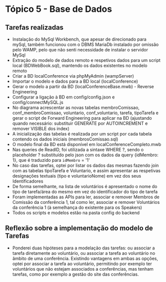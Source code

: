 # Tópico 5 - Base de Dados 

## Tarefas realizadas
* Instalação do MySql Workbench, que apesar de direcionado para mySql, também funcionou com o DBMS MariaDb instalado por omissão pelo WAMP, pelo que não senti necessidade de instalar o servidor MySql
* Extração do modelo de dados remoto e respetivos dados para um script local (BDWebBook.sql), mantendo os dados existentes no modelo remoto 
* Criar a BD localConference via phpMyAdmin (wampServer)
* Importar o modelo e dados para a BD local (localConference)
* Gerar o modelo a partir da BD (localConferenceBase.mwb) - Reverse Engineering
* Configurar a ligação à BD em config/config.json e config/connectMySQL.js
* No diagrama acrescentar as novas tabelas membroComissao, conf_membroComissao, voluntario, conf_voluntario, tarefa, tipoTarefa e gerar o script de Forward Engineering para aplicar na BD (ajustando quando necessário: substituir GENERATE por AUTOINCREMENT e remover VISIBLE dos index)
* A inicialização das tabelas é realizada por um script por cada tabela contendo os dados iniciais (membrosComissao.sql)
* O modelo final da BD está disponível em localConferenceCompleto.mwb
* Nas queries de ReadID, foi utilizada a sintaxe WHERE ?, sendo o placeholder ? substituído pelo json com os dados da query {idMembro: 1}, que é traduzido para `idMembro` = '1'
* No caso das tarefas, optei por listar os dados das mesmas fazendo join com as tabelas tipoTarefa e Voluntario, e assim apresentar as respetivas designações textuais (tipo e voluntarioNome) em vez dos seus Identificadores
* De forma semelhante, na lista de voluntários é apresentado o nome do tipo de tarefa/área do mesmo em vez do identificador do tipo de tarefa
* Foram implementadas as APIs para ler, associar e remover Membros de Comissão da conferência 1, tal como ler, associar e remover Voluntários da conferência 1 (à semelhança do existente para os Speakers)
* Todos os scripts e modelos estão na pasta config do backend

## Reflexão sobre a implementação do modelo de Tarefas
* Ponderei duas hipóteses para a modelação das tarefas: ou associar a tarefa diretamente ao voluntário, ou associar a tarefa ao voluntário no âmbito de uma conferência. Existindo vantagens em ambas as opções, optei por associar a tarefa ao voluntário, permitindo por exemplo ter voluntários que não estejam associados a conferências, mas tenham tarefas, como por exemplo a gestão do site das conferências.
